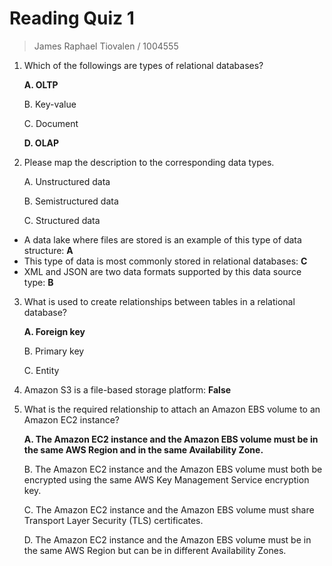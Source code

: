 # Reading Quiz 1

> James Raphael Tiovalen / 1004555

1. Which of the followings are types of relational databases?

   **A. OLTP**

   B. Key-value

   C. Document

   **D. OLAP**

2. Please map the description to the corresponding data types.

   A. Unstructured data

   B. Semistructured data

   C. Structured data

- A data lake where files are stored is an example of this type of data structure: **A**
- This type of data is most commonly stored in relational databases: **C**
- XML and JSON are two data formats supported by this data source type: **B**

3. What is used to create relationships between tables in a relational database?

   **A. Foreign key**

   B. Primary key

   C. Entity

4. Amazon S3 is a file-based storage platform: **False**

5. What is the required relationship to attach an Amazon EBS volume to an Amazon EC2 instance?

   **A. The Amazon EC2 instance and the Amazon EBS volume must be in the same AWS Region and in the same Availability Zone.**

   B. The Amazon EC2 instance and the Amazon EBS volume must both be encrypted using the same AWS Key Management Service encryption key.

   C. The Amazon EC2 instance and the Amazon EBS volume must share Transport Layer Security (TLS) certificates.

   D. The Amazon EC2 instance and the Amazon EBS volume must be in the same AWS Region but can be in different Availability Zones.